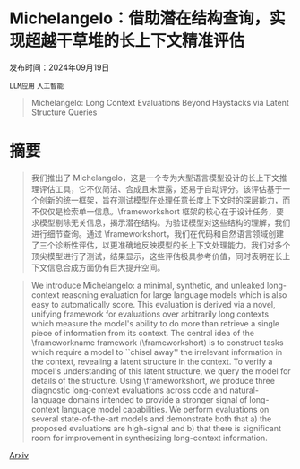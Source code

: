 # Michelangelo：借助潜在结构查询，实现超越干草堆的长上下文精准评估

发布时间：2024年09月19日

`LLM应用` `人工智能`

> Michelangelo: Long Context Evaluations Beyond Haystacks via Latent Structure Queries

# 摘要

> 我们推出了 Michelangelo，这是一个专为大型语言模型设计的长上下文推理评估工具，它不仅简洁、合成且未泄露，还易于自动评分。该评估基于一个创新的统一框架，旨在测试模型在处理任意长度上下文时的深层能力，而不仅仅是检索单一信息。\frameworkshort 框架的核心在于设计任务，要求模型剔除无关信息，揭示潜在结构。为验证模型对这些结构的理解，我们进行细节查询。通过 \frameworkshort，我们在代码和自然语言领域创建了三个诊断性评估，以更准确地反映模型的长上下文处理能力。我们对多个顶尖模型进行了测试，结果显示，这些评估极具参考价值，同时表明在长上下文信息合成方面仍有巨大提升空间。

> We introduce Michelangelo: a minimal, synthetic, and unleaked long-context reasoning evaluation for large language models which is also easy to automatically score. This evaluation is derived via a novel, unifying framework for evaluations over arbitrarily long contexts which measure the model's ability to do more than retrieve a single piece of information from its context. The central idea of the \frameworkname framework (\frameworkshort) is to construct tasks which require a model to ``chisel away'' the irrelevant information in the context, revealing a latent structure in the context. To verify a model's understanding of this latent structure, we query the model for details of the structure. Using \frameworkshort, we produce three diagnostic long-context evaluations across code and natural-language domains intended to provide a stronger signal of long-context language model capabilities. We perform evaluations on several state-of-the-art models and demonstrate both that a) the proposed evaluations are high-signal and b) that there is significant room for improvement in synthesizing long-context information.

[Arxiv](https://arxiv.org/abs/2409.12640)